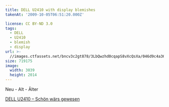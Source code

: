 ```yaml
---
title: DELL U2410 with display blemishes
takenAt: '2009-10-05T06:51:20.000Z'

license: CC BY-ND 3.0
tags:
  - DELL
  - U2410
  - blemish
  - display
url: >-
  //images.ctfassets.net/bncv3c2gt878/3LbQwzhd0cqapS8vXcQsXa/046d9c4a3696e4ecced2bbe82a8af876/dell-u2410-with-display-blemishes_4353050997_o
size: 719175
image:
  width: 3039
  height: 2014
---
```


Neu - Alt - Älter

[DELL U2410 – Schön wärs gewesen](http://m.tacker.org/blog/2212.dell-u2410-schon-wars-gewesen.html)
